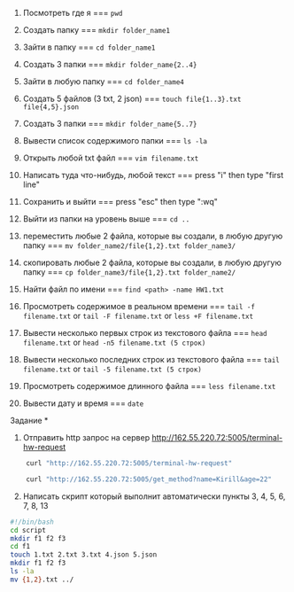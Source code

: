 1) Посмотреть где я === ```pwd```
2) Создать папку === ```mkdir folder_name1```
3) Зайти в папку === ```cd folder_name1```
4) Создать 3 папки === ```mkdir folder_name{2..4}```
5) Зайти в любую папку === ```cd folder_name4```
6) Создать 5 файлов (3 txt, 2 json) === ```touch file{1..3}.txt file{4,5}.json```
7) Создать 3 папки === ```mkdir folder_name{5..7}```
8) Вывести список содержимого папки === ```ls -la```
9) Открыть любой txt файл === ```vim filename.txt```
10) Написать туда что-нибудь, любой текст === press "i" then type "first line"
11) Сохранить и выйти === press "esc" then type ":wq"
12) Выйти из папки на уровень выше === ```cd ..```
13) переместить любые 2 файла, которые вы создали, в любую другую папку === ```mv folder_name2/file{1,2}.txt folder_name3/```
14) скопировать любые 2 файла, которые вы создали, в любую другую папку === ```cp folder_name3/file{1,2}.txt folder_name2/```
15) Найти файл по имени === ```find <path> -name HW1.txt```
16) Просмотреть содержимое в реальном времени === ```tail -f filename.txt``` or ```tail -F filename.txt``` or ```less +F filename.txt```
17) Вывести несколько первых строк из текстового файла === ``` head filename.txt ```
							or ```head -n5 filename.txt (5 строк)```
18) Вывести несколько последних строк из текстового файла === ```tail filename.txt```
							or ```tail -5 filename.txt (5 строк)```

19) Просмотреть содержимое длинного файла === ```less filename.txt```
20) Вывести дату и время === ```date```

Задание *
1) Отправить http запрос на сервер http://162.55.220.72:5005/terminal-hw-request 
```Bash
	curl "http://162.55.220.72:5005/terminal-hw-request" 

	curl "http://162.55.220.72:5005/get_method?name=Kirill&age=22"
```
2) Написать скрипт который выполнит автоматически пункты 3, 4, 5, 6, 7, 8, 13 
```Bash
#!/bin/bash
cd script
mkdir f1 f2 f3
cd f1
touch 1.txt 2.txt 3.txt 4.json 5.json
mkdir f1 f2 f3
ls -la
mv {1,2}.txt ../
```
